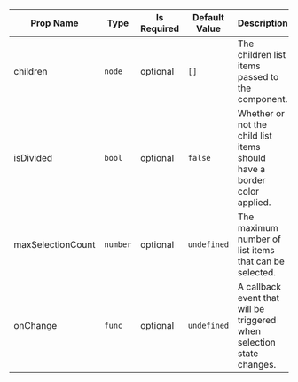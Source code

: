 | Prop Name | Type | Is Required | Default Value | Description |
|-|-|-|-|-|
| children| `node`| optional| `[]`| The children list items passed to the component.|
| isDivided| `bool`| optional| `false`| Whether or not the child list items should have a border color applied.|
| maxSelectionCount| `number`| optional| `undefined`| The maximum number of list items that can be selected.|
| onChange| `func`| optional| `undefined`| A callback event that will be triggered when selection state changes.|